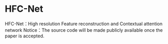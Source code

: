 # HFC-Net
HFC-Net：High resolution Feature reconstruction and Contextual attention network
Notice：The source code will be made publicly available once the paper is accepted.
